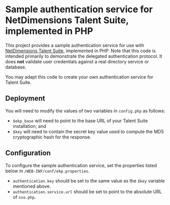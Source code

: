 # Sample authentication service for NetDimensions Talent Suite, implemented in PHP

This project provides a sample authentication service for use with
[NetDimensions Talent Suite](http://www.netdimensions.com/talent-management-suite/), implemented in PHP. Note that this code
is intended primarily to demonstrate the delegated authentication protocol. It does **not** validate user credentials against
a real directory service or database.

You may adapt this code to create your own authentication service for Talent Suite.

## Deployment

You will need to modify the values of two variables in `config.php` as follows:

* `$ekp_base` will need to point to the base URL of your Talent Suite installation; and
* `$key` will need to contain the secret key value used to compute the MD5 cryptographic hash for the response.

## Configuration

To configure the sample authentication service, set the properties listed below in `/WEB-INF/conf/ekp.properties`.

* `authentication.key` should be set to the same value as the `$key` variable mentioned above.
* `authentication.service.url` should be set to point to the absolute URL of `sso.php`.
